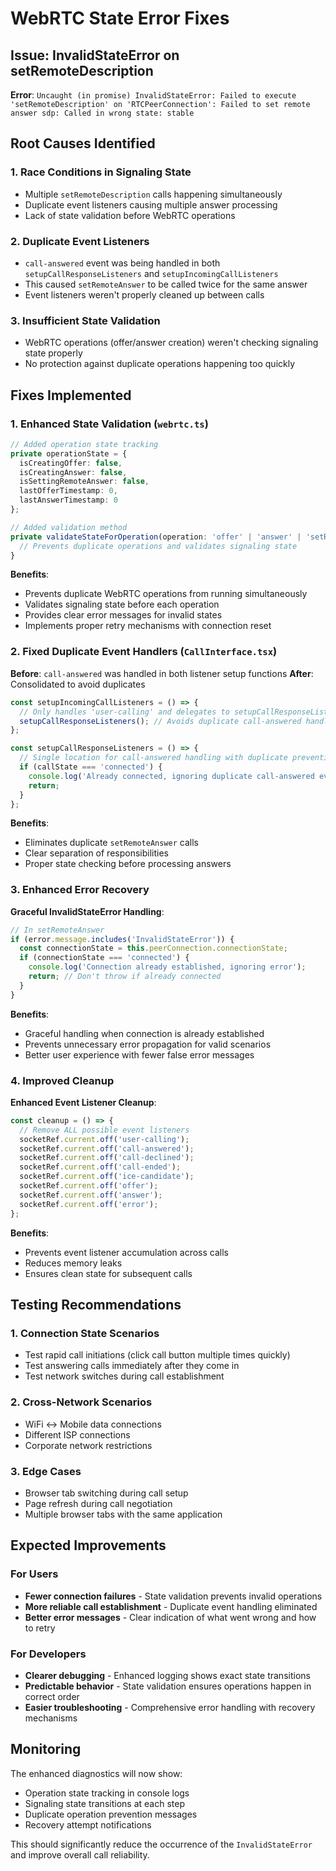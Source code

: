 # WebRTC State Error Fixes

## Issue: InvalidStateError on setRemoteDescription

**Error**: `Uncaught (in promise) InvalidStateError: Failed to execute 'setRemoteDescription' on 'RTCPeerConnection': Failed to set remote answer sdp: Called in wrong state: stable`

## Root Causes Identified

### 1. Race Conditions in Signaling State
- Multiple `setRemoteDescription` calls happening simultaneously
- Duplicate event listeners causing multiple answer processing
- Lack of state validation before WebRTC operations

### 2. Duplicate Event Listeners
- `call-answered` event was being handled in both `setupCallResponseListeners` and `setupIncomingCallListeners`
- This caused `setRemoteAnswer` to be called twice for the same answer
- Event listeners weren't properly cleaned up between calls

### 3. Insufficient State Validation
- WebRTC operations (offer/answer creation) weren't checking signaling state properly
- No protection against duplicate operations happening too quickly

## Fixes Implemented

### 1. Enhanced State Validation (`webrtc.ts`)

```typescript
// Added operation state tracking
private operationState = {
  isCreatingOffer: false,
  isCreatingAnswer: false,
  isSettingRemoteAnswer: false,
  lastOfferTimestamp: 0,
  lastAnswerTimestamp: 0
};

// Added validation method
private validateStateForOperation(operation: 'offer' | 'answer' | 'setRemoteAnswer'): void {
  // Prevents duplicate operations and validates signaling state
}
```

**Benefits**:
- Prevents duplicate WebRTC operations from running simultaneously
- Validates signaling state before each operation
- Provides clear error messages for invalid states
- Implements proper retry mechanisms with connection reset

### 2. Fixed Duplicate Event Handlers (`CallInterface.tsx`)

**Before**: `call-answered` was handled in both listener setup functions
**After**: Consolidated to avoid duplicates

```typescript
const setupIncomingCallListeners = () => {
  // Only handles 'user-calling' and delegates to setupCallResponseListeners
  setupCallResponseListeners(); // Avoids duplicate call-answered handlers
};

const setupCallResponseListeners = () => {
  // Single location for call-answered handling with duplicate prevention
  if (callState === 'connected') {
    console.log('Already connected, ignoring duplicate call-answered event');
    return;
  }
};
```

**Benefits**:
- Eliminates duplicate `setRemoteAnswer` calls
- Clear separation of responsibilities
- Proper state checking before processing answers

### 3. Enhanced Error Recovery

**Graceful InvalidStateError Handling**:
```typescript
// In setRemoteAnswer
if (error.message.includes('InvalidStateError')) {
  const connectionState = this.peerConnection.connectionState;
  if (connectionState === 'connected') {
    console.log('Connection already established, ignoring error');
    return; // Don't throw if already connected
  }
}
```

**Benefits**:
- Graceful handling when connection is already established
- Prevents unnecessary error propagation for valid scenarios
- Better user experience with fewer false error messages

### 4. Improved Cleanup

**Enhanced Event Listener Cleanup**:
```typescript
const cleanup = () => {
  // Remove ALL possible event listeners
  socketRef.current.off('user-calling');
  socketRef.current.off('call-answered');
  socketRef.current.off('call-declined');
  socketRef.current.off('call-ended');
  socketRef.current.off('ice-candidate');
  socketRef.current.off('offer');
  socketRef.current.off('answer');
  socketRef.current.off('error');
};
```

**Benefits**:
- Prevents event listener accumulation across calls
- Reduces memory leaks
- Ensures clean state for subsequent calls

## Testing Recommendations

### 1. Connection State Scenarios
- Test rapid call initiations (click call button multiple times quickly)
- Test answering calls immediately after they come in
- Test network switches during call establishment

### 2. Cross-Network Scenarios
- WiFi ↔ Mobile data connections
- Different ISP connections
- Corporate network restrictions

### 3. Edge Cases
- Browser tab switching during call setup
- Page refresh during call negotiation
- Multiple browser tabs with the same application

## Expected Improvements

### For Users
- **Fewer connection failures** - State validation prevents invalid operations
- **More reliable call establishment** - Duplicate event handling eliminated
- **Better error messages** - Clear indication of what went wrong and how to retry

### For Developers  
- **Clearer debugging** - Enhanced logging shows exact state transitions
- **Predictable behavior** - State validation ensures operations happen in correct order
- **Easier troubleshooting** - Comprehensive error handling with recovery mechanisms

## Monitoring

The enhanced diagnostics will now show:
- Operation state tracking in console logs
- Signaling state transitions at each step
- Duplicate operation prevention messages
- Recovery attempt notifications

This should significantly reduce the occurrence of the `InvalidStateError` and improve overall call reliability.
